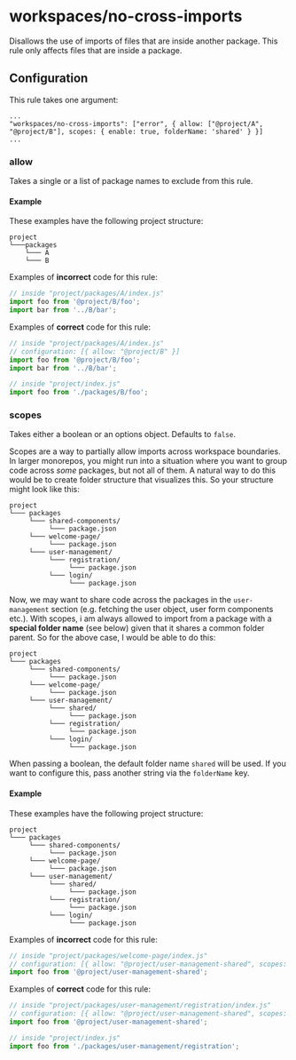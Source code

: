 # workspaces/no-cross-imports

Disallows the use of imports of files that are inside another package. This rule only affects files that are inside a package.

## Configuration

This rule takes one argument:

```
...
"workspaces/no-cross-imports": ["error", { allow: ["@project/A", "@project/B"], scopes: { enable: true, folderName: 'shared' } }]
...
```

### allow

Takes a single or a list of package names to exclude from this rule.

#### Example

These examples have the following project structure:

```
project
└───packages
    └─── A
    └─── B
```

Examples of **incorrect** code for this rule:

```js
// inside "project/packages/A/index.js"
import foo from '@project/B/foo';
import bar from '../B/bar';
```

Examples of **correct** code for this rule:

```js
// inside "project/packages/A/index.js"
// configuration: [{ allow: "@project/B" }]
import foo from '@project/B/foo';
import bar from '../B/bar';

// inside "project/index.js"
import foo from './packages/B/foo';
```

### scopes

Takes either a boolean or an options object. Defaults to `false`.

Scopes are a way to partially allow imports across workspace boundaries.
In larger monorepos, you might run into a situation where you want to group code
across _some_ packages, but not all of them. A natural way to do this would be
to create folder structure that visualizes this. So your structure might look
like this:

```
project
└─── packages
     └─── shared-components/
          └─── package.json
     └─── welcome-page/
          └─── package.json
     └─── user-management/
          └─── registration/
               └─── package.json
          └─── login/
               └─── package.json
```

Now, we may want to share code across the packages in the `user-management`
section (e.g. fetching the user object, user form components etc.). With scopes,
i am always allowed to import from a package with a **special folder name**
(see below) given that it shares a common folder parent. So for
the above case, I would be able to do this:

```
project
└─── packages
     └─── shared-components/
          └─── package.json
     └─── welcome-page/
          └─── package.json
     └─── user-management/
          └─── shared/
               └─── package.json
          └─── registration/
               └─── package.json
          └─── login/
               └─── package.json
```

When passing a boolean, the default folder name `shared` will be used. If you
want to configure this, pass another string via the `folderName` key.

#### Example

These examples have the following project structure:

```
project
└─── packages
     └─── shared-components/
          └─── package.json
     └─── welcome-page/
          └─── package.json
     └─── user-management/
          └─── shared/
               └─── package.json
          └─── registration/
               └─── package.json
          └─── login/
               └─── package.json
```

Examples of **incorrect** code for this rule:

```js
// inside "project/packages/welcome-page/index.js"
// configuration: [{ allow: "@project/user-management-shared", scopes: true }]
import foo from '@project/user-management-shared';
```

Examples of **correct** code for this rule:

```js
// inside "project/packages/user-management/registration/index.js"
// configuration: [{ allow: "@project/user-management-shared", scopes: true }]
import foo from '@project/user-management-shared';

// inside "project/index.js"
import foo from './packages/user-management/registration';
```
